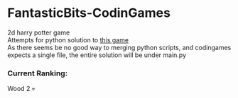 # FantasticBits-CodinGames
 2d harry potter game  
 Attempts for python solution to [this game](https://www.codingame.com/ide/puzzle/fantastic-bits)  
 As there seems be no good way to merging python scripts, and codingames expects a single file, the entire solution will be under main.py
 

### Current Ranking: 
Wood 2 :skull:
